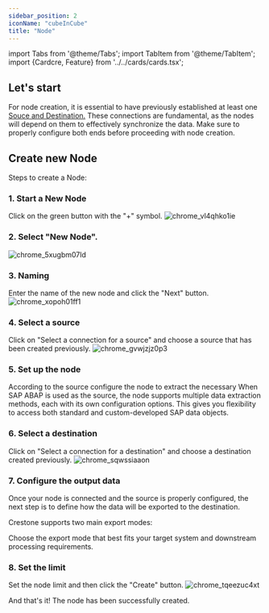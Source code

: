 ```yaml
---
sidebar_position: 2
iconName: "cubeInCube"
title: "Node"
---
```

import Tabs from '@theme/Tabs';
import TabItem from '@theme/TabItem';
import {Cardcre, Feature} from '../../cards/cards.tsx';

## Let's start 
For node creation, it is essential to have previously established at least one [Souce and Destination.](/docs/sections/Conections/) These connections are fundamental, as the nodes will depend on them to effectively synchronize the data. Make sure to properly configure both ends before proceeding with node creation.

## Create new Node
Steps to create a Node:


### 1. Start a New Node
Click on the green button with the "+" symbol.
![chrome_vl4qhko1ie](/img/old/chrome_vl4qhko1ie.png)

### 2. Select "New Node".
![chrome_5xugbm07ld](/img/old/node/chrome_5xugbm07ld.png)

### 3. Naming
Enter the name of the new node and click the "Next" button.
![chrome_xopoh01ff1](/img/old/node/chrome_xopoh01ff1.png)



### 4. Select a source
Click on "Select a connection for a source" and choose a source that has been created previously.
![chrome_gvwjzjz0p3](/img/old/node/chrome_gvwjzjz0p3.png)



### 5.  Set up the node
According to the source configure the node to extract the necessary
<Tabs>
  <TabItem value="SAP S/4Hanna" label="SAP S/4Hanna" >
<Cardcre
    title="Tables"
    description="For detailed instructions on configuring a node when SAP S/4HANA is used as the source."
    icon="SAP"
    brand={true}
    link='/docs/sections/Nodes/setupsource/table_s4'
/>
  </TabItem>
  <TabItem value="SAP ABAP" label="SAP ABAP" default>
  When SAP ABAP is used as the source, the node supports multiple data extraction methods, each with its own configuration options. This gives you flexibility to access both standard and custom-developed SAP data objects.
    <div  className="row">
        <Feature
            title="Table"
            description="Direct extraction from transparent tables or views."
            icon="SAP"
            link='/docs/sections/Nodes/setupsource/table'
        />
        <Feature
            title="Reports"
            description="Execution of custom ABAP reports (Z-reports) that return structured output."
            icon="SAP"
            link='/docs/sections/Nodes/setupsource/reports'
        />
        <Feature
            title="BAPI"
            description="Data extraction via BAPIs, typically requiring input parameters and structure mapping."
            icon="SAP"
            link='/docs/sections/Nodes/setupsource/bapi'
        />
        <Feature
            title="Extractor"
            description="Use of SAP standard extractors (e.g., 2LIS_*) for data already prepared for reporting."
            icon="SAP"
            link='/docs/sections/Nodes/setupsource/extractor'
        />
        <Feature
            title="CDC"
            description="Incremental extraction of only the records changed since the last execution."
            icon="SAP"
            link='/docs/sections/Nodes/setupsource/cdc'
        />
    </div>
  </TabItem>
</Tabs>




### 6. Select a destination
Click on "Select a connection for a destination" and choose a destination created previously.
![chrome_sqwssiaaon](/img/old/node/chrome_sqwssiaaon.png)

### 7. Configure the output data
Once your node is connected and the source is properly configured, the next step is to define how the data will be exported to the destination.

Crestone supports two main export modes:
<div className="row">
    <Feature
        title="Table"
        description=" Ideal for structured, query-ready data."
        icon= 'list'
        link= '/docs/sections/Nodes/data/table'
    />  
    <Feature
        title="Stage"
        description="Suitable for raw or semi-structured data files, available in CSV or Parquet format."
        icon= 'folder'
        link='/docs/sections/Nodes/data/stage'
    />
</div>

Choose the export mode that best fits your target system and downstream processing requirements.


### 8. Set the limit
Set the node limit and then click the "Create" button.
![chrome_tqeezuc4xt](/img/old/node/chrome_tqeezuc4xt.png)

And that's it! The node has been successfully created.